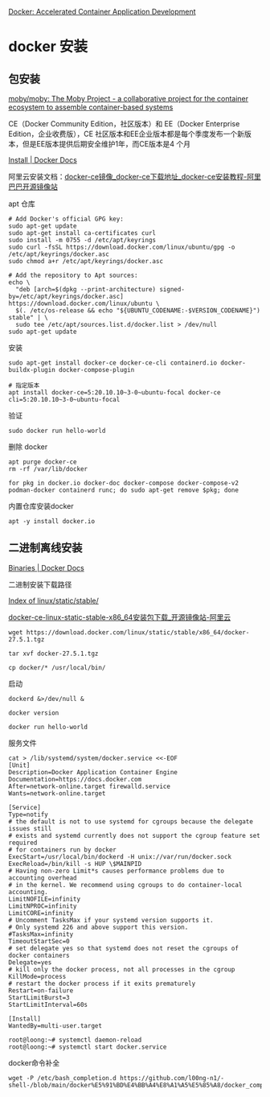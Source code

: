 [Docker: Accelerated Container Application Development](https://www.docker.com/)

# docker 安装

## 包安装

[moby/moby: The Moby Project - a collaborative project for the container ecosystem to assemble container-based systems](https://github.com/moby/moby)

CE（Docker Community Edition，社区版本）和 EE（Docker Enterprise Edition，企业收费版），CE 社区版本和EE企业版本都是每个季度发布一个新版本，但是EE版本提供后期安全维护1年，而CE版本是4 个月

[Install | Docker Docs](https://docs.docker.com/engine/install/)

阿里云安装文档：[docker-ce镜像_docker-ce下载地址_docker-ce安装教程-阿里巴巴开源镜像站](https://developer.aliyun.com/mirror/docker-ce?spm=a2c6h.13651102.0.0.3e221b11guHCWE)

apt 仓库

```shell
# Add Docker's official GPG key:
sudo apt-get update
sudo apt-get install ca-certificates curl
sudo install -m 0755 -d /etc/apt/keyrings
sudo curl -fsSL https://download.docker.com/linux/ubuntu/gpg -o /etc/apt/keyrings/docker.asc
sudo chmod a+r /etc/apt/keyrings/docker.asc

# Add the repository to Apt sources:
echo \
  "deb [arch=$(dpkg --print-architecture) signed-by=/etc/apt/keyrings/docker.asc] https://download.docker.com/linux/ubuntu \
  $(. /etc/os-release && echo "${UBUNTU_CODENAME:-$VERSION_CODENAME}") stable" | \
  sudo tee /etc/apt/sources.list.d/docker.list > /dev/null
sudo apt-get update
```

安装

```shell
sudo apt-get install docker-ce docker-ce-cli containerd.io docker-buildx-plugin docker-compose-plugin

# 指定版本
apt install docker-ce=5:20.10.10~3-0~ubuntu-focal docker-ce
cli=5:20.10.10~3-0~ubuntu-focal
```

验证

```shell
sudo docker run hello-world
```

删除 docker

```shell
apt purge docker-ce
rm -rf /var/lib/docker

for pkg in docker.io docker-doc docker-compose docker-compose-v2 podman-docker containerd runc; do sudo apt-get remove $pkg; done
```

 内置仓库安装docker

```shell
apt -y install docker.io
```

## 二进制离线安装

[Binaries | Docker Docs](https://docs.docker.com/engine/install/binaries/)

二进制安装下载路径

[Index of linux/static/stable/](https://download.docker.com/linux/static/stable/?_gl=1*4kfoct*_gcl_au*OTE5MDUzODY2LjE3Mzk0OTU0MjI.*_ga*MTU0NTY3NzAzMi4xNzM5NDk1NDIy*_ga_XJWPQMJYHQ*MTczOTUzNDExMC4zLjEuMTczOTUzNTU0Mi41Ny4wLjA.)

[docker-ce-linux-static-stable-x86_64安装包下载_开源镜像站-阿里云](https://mirrors.aliyun.com/docker-ce/linux/static/stable/x86_64/)

```shell
wget https://download.docker.com/linux/static/stable/x86_64/docker-27.5.1.tgz

tar xvf docker-27.5.1.tgz

cp docker/* /usr/local/bin/
```

启动

```shell
dockerd &>/dev/null &

docker version

docker run hello-world
```

服务文件

```shell
cat > /lib/systemd/system/docker.service <<-EOF
[Unit]
Description=Docker Application Container Engine
Documentation=https://docs.docker.com
After=network-online.target firewalld.service
Wants=network-online.target

[Service]
Type=notify
# the default is not to use systemd for cgroups because the delegate issues still
# exists and systemd currently does not support the cgroup feature set required
# for containers run by docker
ExecStart=/usr/local/bin/dockerd -H unix://var/run/docker.sock
ExecReload=/bin/kill -s HUP \$MAINPID
# Having non-zero Limit*s causes performance problems due to accounting overhead
# in the kernel. We recommend using cgroups to do container-local accounting.
LimitNOFILE=infinity
LimitNPROC=infinity
LimitCORE=infinity
# Uncomment TasksMax if your systemd version supports it.
# Only systemd 226 and above support this version.
#TasksMax=infinity
TimeoutStartSec=0
# set delegate yes so that systemd does not reset the cgroups of docker containers
Delegate=yes
# kill only the docker process, not all processes in the cgroup
KillMode=process
# restart the docker process if it exits prematurely
Restart=on-failure
StartLimitBurst=3
StartLimitInterval=60s

[Install]
WantedBy=multi-user.target

root@loong:~# systemctl daemon-reload 
root@loong:~# systemctl start docker.service
```

docker命令补全

```
wget -P /etc/bash_completion.d https://github.com/l00ng-n1/-shell-/blob/main/docker%E5%91%BD%E4%BB%A4%E8%A1%A5%E5%85%A8/docker_completion
```

